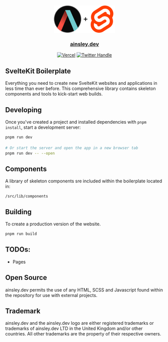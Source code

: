 <p align="center">
  <img src="./res/logo.png" height="86">
</p>

<p align="center">
    <a href="https://ainsley.dev">
        <h3 align="center">ainsley.dev</h3>
    </a>
</p>

<div align="center">

[![Vercel](https://therealsujitk-vercel-badge.vercel.app/?app=website&style=plastic)](https://sveltekit-boilerplate.ainsley.dev)
[![Twitter Handle](https://img.shields.io/twitter/follow/ainsleydev)](https://twitter.com/ainsleydev)

</div>

## SvelteKit Boilerplate

Everything you need to create new SvelteKit websites and applications in less time than ever before. This comprehensive
library contains skeleton components and tools to kick-start web builds.

## Developing

Once you've created a project and installed dependencies with `pnpm install`, start a
development server:

```bash
pnpm run dev

# Or start the server and open the app in a new browser tab
pnpm run dev -- --open
```

## Components

A library of skeleton components sre included within the boilerplate located in:

```
/src/lib/components
```

## Building

To create a production version of the website.

```bash
pnpm run build
```

## TODOs:

-   Pages

## Open Source

ainsley.dev permits the use of any HTML, SCSS and Javascript found within the repository for use with external projects.

## Trademark

ainsley.dev and the ainsley.dev logo are either registered trademarks or trademarks of ainsley.dev LTD in the United
Kingdom and/or other countries. All other trademarks are the property of their respective owners.
